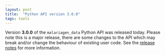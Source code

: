 ```yaml
---
layout: post
title:  "Python API version 3.0.0"
tags: tools
---
```


Version <strong>3.0.0</strong> of the `malariagen_data` Python API was
released today. Please note this is a major release, there are some
changes to the API which may break and/or change the behaviour of
existing user code. See the [release
notes](https://github.com/malariagen/malariagen-data-python/releases/tag/v3.0.0)
for more information.
